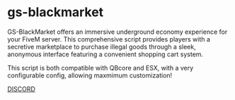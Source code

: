 # gs-blackmarket

GS-BlackMarket offers an immersive underground economy experience for your FiveM server. This comprehensive script provides players with a secretive marketplace to purchase illegal goods through a sleek, anonymous interface featuring a convenient shopping cart system.

This script is both compatible with QBcore and ESX, with a very configurable config, allowing maxmimum customization!



[DISCORD](https://discord.gg/XpjBM53hMh)
